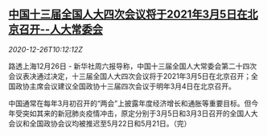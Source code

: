 <!--1608978195000-->
[中国十三届全国人大四次会议将于2021年3月5日在北京召开--人大常委会](https://cn.reuters.com/article/china-npc-2021-two-sessions-1226-idCNKBS29008D)
------

<div><i>2020-12-26T10:12:12Z</i></div><p>路透上海12月26日 - 新华社周六报导称，中国十三届全国人大常委会第二十四次会议表决通过决定，十三届全国人大四次会议将于2021年3月5日在北京召开；全国政协主席会议建议全国政协十三届四次会议于明年3月4日在北京召开。</p><p>中国通常在每年3月初召开的“两会”上披露年度经济增长和通胀等重要目标。但今年受突如其来的新冠肺炎疫情冲击，原定分别于3月5日和3月3日召开的全国人大会议和全国政协会议均被推迟至5月22日和5月21日。（完）</p>
